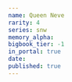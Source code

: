 ```yaml
---
name: Queen Neve
rarity: 4
series: snw
memory_alpha:
bigbook_tier: -1
in_portal: true
date:
published: true
---
```



